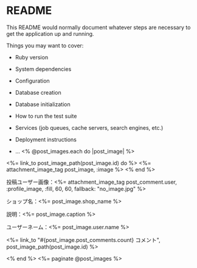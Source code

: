 # README

This README would normally document whatever steps are necessary to get the
application up and running.

Things you may want to cover:

* Ruby version

* System dependencies

* Configuration

* Database creation

* Database initialization

* How to run the test suite

* Services (job queues, cache servers, search engines, etc.)

* Deployment instructions

* ...
<% @post_images.each do |post_image| %>
<div>
  <%= link_to post_image_path(post_image.id) do %>
    <%= attachment_image_tag post_image, :image %>
  <% end %>
  <p>投稿ユーザー画像：<%= attachment_image_tag post_comment.user, :profile_image, :fill, 60, 60, fallback: "no_image.jpg" %></p>
  <p>ショップ名：<%= post_image.shop_name %></p>
  <p>説明：<%= post_image.caption %></p>
  <p>ユーザーネーム：<%= post_image.user.name %></p>
  <p><%= link_to "#{post_image.post_comments.count} コメント", post_image_path(post_image.id) %></p>

</div>
<% end %>
<%= paginate @post_images %>